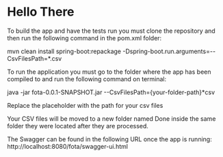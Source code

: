 # Hello There
To build the app and have the tests run you must clone the repository and then run the following command in the pom.xml folder:

mvn clean install spring-boot:repackage -Dspring-boot.run.arguments=--CsvFilesPath=*.csv

To run the application you must go to the folder where the app has been compiled to and run the following command on terminal:

java -jar fota-0.0.1-SNAPSHOT.jar --CsvFilesPath={your-folder-path}*csv

Replace the placeholder with the path for your csv files

Your CSV files will be moved to a new folder named Done inside the same folder they were located after they are processed.

The Swagger can be found in the following URL once the app is running:
http://localhost:8080/fota/swagger-ui.html

